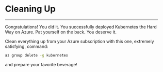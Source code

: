 # Cleaning Up
---

Congratulations! You did it. You successfully deployed Kubernetes the Hard Way on Azure.
Pat yourself on the back. You deserve it.

Clean everything up from your Azure subscription with this one, extremely satisfying, command:

```sh
az group delete -g kubernetes
```

and prepare your favorite beverage!
